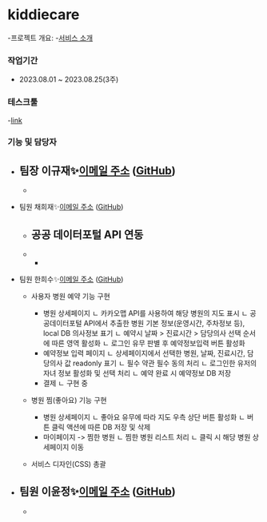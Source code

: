 # kiddiecare
-프로젝트 개요:
-[서비스 소개](https://www.canva.com/design/DAFq090KJgM/7b8D36mU1B6-N7yS6tYZfw/edit) 

### 작업기간
- 2023.08.01 ~ 2023.08.25(3주)

### 테스크툴
-[link](https://www.notion.so/sally-/Index-7ee893e575af456e98a09b7bfae9ea0f?pvs=4)


### 기능 및 담당자
- 팀장 이규재✨[이메일 주소](mailto:dlrbwo2022@gmail.com) ([GitHub](깃헙주소))
  - 
    - 
- 팀원 채희재✨[이메일 주소](mailto:heejae0629@naver.com) ([GitHub](깃헙주소))
  - 공공 데이터포털 API 연동
    -  
  - 
    - 
- 팀원 한희수✨[이메일 주소](mailto:juntu09@gmail.com) ([GitHub](github.com/hee-duck))
  * 사용자 병원 예약 기능 구현
    - 병원 상세페이지
        ㄴ 카카오맵 API를 사용하여 해당 병원의 지도 표시
        ㄴ 공공데이터포털 API에서 추출한 병원 기본 정보(운영시간, 주차정보 등), local DB 의사정보 표기
        ㄴ 예약시 날짜 > 진료시간 > 담당의사 선택 순서에 따른 영역 활성화
        ㄴ 로그인 유무 판별 후 예약정보입력 버튼 활성화
    - 예약정보 입력 페이지
        ㄴ 상세페이지에서 선택한 병원, 날짜, 진료시간, 담당의사 값 readonly 표기
        ㄴ 필수 약관 필수 동의 처리
        ㄴ 로그인한 유저의 자녀 정보 활성화 및 선택 처리
        ㄴ 예약 완료 시 예약정보 DB 저장
    - 결제
        ㄴ 구현 중
      
  * 병원 찜(좋아요) 기능 구현
    - 병원 상세페이지
        ㄴ 좋아요 유무에 따라 지도 우측 상단 버튼 활성화
        ㄴ 버튼 클릭 액션에 따른 DB 저장 및 삭제 
    - 마이페이지 -> 찜한 병원
        ㄴ 찜한 병원 리스트 처리
        ㄴ 클릭 시 해당 병원 상세페이지 이동

  * 서비스 디자인(CSS) 총괄
    
- 팀원 이윤정✨[이메일 주소](mailto:dldbswjd889@naver.com) ([GitHub](깃헙주소))
  -
    - 
